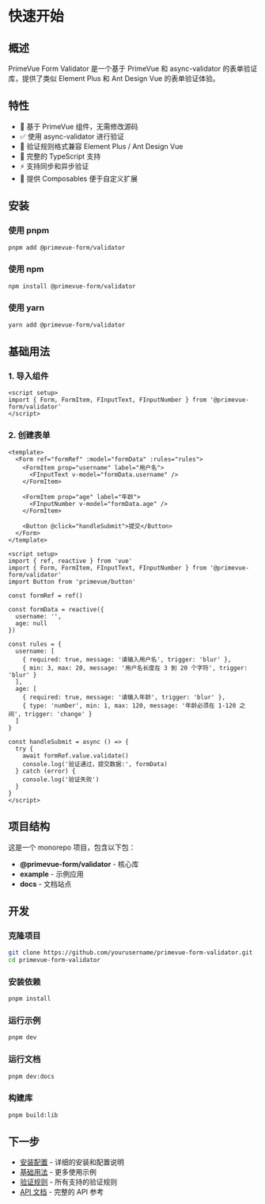 # 快速开始

## 概述

PrimeVue Form Validator 是一个基于 PrimeVue 和 async-validator 的表单验证库，提供了类似 Element Plus 和 Ant Design Vue 的表单验证体验。

## 特性

- 🚀 基于 PrimeVue 组件，无需修改源码
- ✅ 使用 async-validator 进行验证
- 📝 验证规则格式兼容 Element Plus / Ant Design Vue
- 🎯 完整的 TypeScript 支持
- ⚡ 支持同步和异步验证
- 🔧 提供 Composables 便于自定义扩展

## 安装

### 使用 pnpm

```bash
pnpm add @primevue-form/validator
```

### 使用 npm

```bash
npm install @primevue-form/validator
```

### 使用 yarn

```bash
yarn add @primevue-form/validator
```

## 基础用法

### 1. 导入组件

```vue
<script setup>
import { Form, FormItem, FInputText, FInputNumber } from '@primevue-form/validator'
</script>
```

### 2. 创建表单

```vue
<template>
  <Form ref="formRef" :model="formData" :rules="rules">
    <FormItem prop="username" label="用户名">
      <FInputText v-model="formData.username" />
    </FormItem>

    <FormItem prop="age" label="年龄">
      <FInputNumber v-model="formData.age" />
    </FormItem>

    <Button @click="handleSubmit">提交</Button>
  </Form>
</template>

<script setup>
import { ref, reactive } from 'vue'
import { Form, FormItem, FInputText, FInputNumber } from '@primevue-form/validator'
import Button from 'primevue/button'

const formRef = ref()

const formData = reactive({
  username: '',
  age: null
})

const rules = {
  username: [
    { required: true, message: '请输入用户名', trigger: 'blur' },
    { min: 3, max: 20, message: '用户名长度在 3 到 20 个字符', trigger: 'blur' }
  ],
  age: [
    { required: true, message: '请输入年龄', trigger: 'blur' },
    { type: 'number', min: 1, max: 120, message: '年龄必须在 1-120 之间', trigger: 'change' }
  ]
}

const handleSubmit = async () => {
  try {
    await formRef.value.validate()
    console.log('验证通过，提交数据:', formData)
  } catch (error) {
    console.log('验证失败')
  }
}
</script>
```

## 项目结构

这是一个 monorepo 项目，包含以下包：

- **@primevue-form/validator** - 核心库
- **example** - 示例应用
- **docs** - 文档站点

## 开发

### 克隆项目

```bash
git clone https://github.com/yourusername/primevue-form-validator.git
cd primevue-form-validator
```

### 安装依赖

```bash
pnpm install
```

### 运行示例

```bash
pnpm dev
```

### 运行文档

```bash
pnpm dev:docs
```

### 构建库

```bash
pnpm build:lib
```

## 下一步

- [安装配置](./installation.md) - 详细的安装和配置说明
- [基础用法](./basic-usage.md) - 更多使用示例
- [验证规则](./validation-rules.md) - 所有支持的验证规则
- [API 文档](/api/form) - 完整的 API 参考
